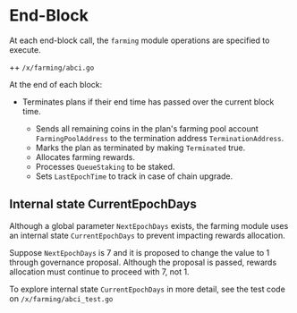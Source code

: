 <!-- order: 5 -->
# End-Block

At each end-block call, the `farming` module operations are specified to execute.

++ `/x/farming/abci.go`

At the end of each block:

- Terminates plans if their end time has passed over the current block time. 

  - Sends all remaining coins in the plan's farming pool account `FarmingPoolAddress` to the termination address `TerminationAddress`.
  - Marks the plan as terminated by making `Terminated` true. 
  - Allocates farming rewards.
  - Processes `QueueStaking` to be staked.
  - Sets `LastEpochTime` to track in case of chain upgrade.

## Internal state CurrentEpochDays

Although a global parameter `NextEpochDays` exists, the farming module uses an internal state `CurrentEpochDays` to prevent impacting rewards allocation. 

Suppose `NextEpochDays` is 7 and it is proposed to change the value to 1 through governance proposal. Although the proposal is passed, rewards allocation must continue to proceed with 7, not 1. 

To explore internal state `CurrentEpochDays` in more detail, see the test code on `/x/farming/abci_test.go` 

